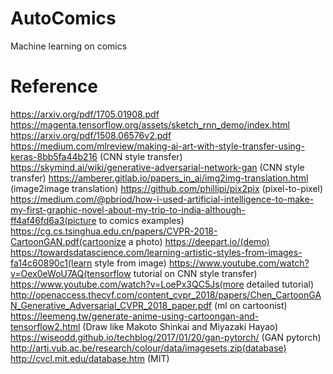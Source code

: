 # AutoComics
Machine learning on comics

# Reference

https://arxiv.org/pdf/1705.01908.pdf
https://magenta.tensorflow.org/assets/sketch_rnn_demo/index.html
https://arxiv.org/pdf/1508.06576v2.pdf
https://medium.com/mlreview/making-ai-art-with-style-transfer-using-keras-8bb5fa44b216 (CNN style transfer)
https://skymind.ai/wiki/generative-adversarial-network-gan (CNN style transfer)
https://amberer.gitlab.io/papers_in_ai/img2img-translation.html (image2image translation)
https://github.com/phillipi/pix2pix (pixel-to-pixel)
https://medium.com/@pbriod/how-i-used-artificial-intelligence-to-make-my-first-graphic-novel-about-my-trip-to-india-although-ff4af46fd6a3(picture to comics examples)
https://cg.cs.tsinghua.edu.cn/papers/CVPR-2018-CartoonGAN.pdf(cartoonize a photo)
https://deepart.io/(demo)
https://towardsdatascience.com/learning-artistic-styles-from-images-fa14c60890c1(learn style from image)
https://www.youtube.com/watch?v=Oex0eWoU7AQ(tensorflow tutorial on CNN style transfer)
https://www.youtube.com/watch?v=LoePx3QC5Js(more detailed tutorial)
http://openaccess.thecvf.com/content_cvpr_2018/papers/Chen_CartoonGAN_Generative_Adversarial_CVPR_2018_paper.pdf (ml on cartoonist)
https://leemeng.tw/generate-anime-using-cartoongan-and-tensorflow2.html (Draw like Makoto Shinkai and Miyazaki Hayao)
https://wiseodd.github.io/techblog/2017/01/20/gan-pytorch/ (GAN pytorch)
http://arti.vub.ac.be/research/colour/data/imagesets.zip(database)
http://cvcl.mit.edu/database.htm (MIT)
